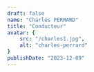 ```yaml
---
draft: false
name: "Charles PERRARD"
title: "Conducteur"
avatar: {
    src: "/charles1.jpg",
    alt: "charles-perrard"
}
publishDate: "2023-12-09"
---
```


